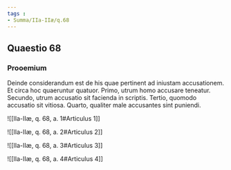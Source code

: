 ```yaml
---
tags : 
- Summa/IIa-IIæ/q.68
---
```


## Quaestio 68

### Prooemium

Deinde considerandum est de his quae pertinent ad iniustam accusationem. Et circa hoc quaeruntur quatuor. Primo, utrum homo accusare teneatur. Secundo, utrum accusatio sit facienda in scriptis. Tertio, quomodo accusatio sit vitiosa. Quarto, qualiter male accusantes sint puniendi.

![[IIa-IIæ, q. 68, a. 1#Articulus 1]]

![[IIa-IIæ, q. 68, a. 2#Articulus 2]]

![[IIa-IIæ, q. 68, a. 3#Articulus 3]]

![[IIa-IIæ, q. 68, a. 4#Articulus 4]]

